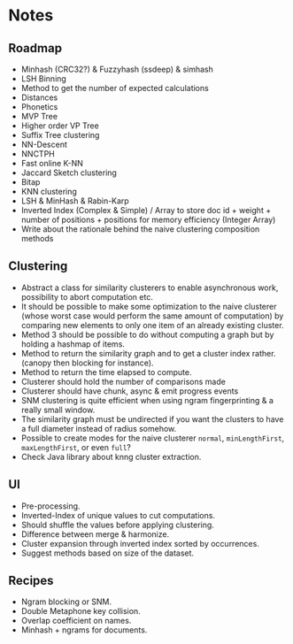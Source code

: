 # Notes

## Roadmap

* Minhash (CRC32?) & Fuzzyhash (ssdeep) & simhash
* LSH Binning
* Method to get the number of expected calculations
* Distances
* Phonetics
* MVP Tree
* Higher order VP Tree
* Suffix Tree clustering
* NN-Descent
* NNCTPH
* Fast online K-NN
* Jaccard Sketch clustering
* Bitap
* KNN clustering
* LSH & MinHash & Rabin-Karp
* Inverted Index (Complex & Simple) / Array to store doc id + weight + number of positions + positions for memory efficiency (Integer Array)
* Write about the rationale behind the naive clustering composition methods

## Clustering

* Abstract a class for similarity clusterers to enable asynchronous work, possibility to abort computation etc.
* It should be possible to make some optimization to the naive clusterer (whose worst case would perform the same amount of computation) by comparing new elements to only one item of an already existing cluster.
* Method 3 should be possible to do without computing a graph but by holding a hashmap of items.
* Method to return the similarity graph and to get a cluster index rather. (canopy then blocking for instance).
* Method to return the time elapsed to compute.
* Clusterer should hold the number of comparisons made
* Clusterer should have chunk, async & emit progress events
* SNM clustering is quite efficient when using ngram fingerprinting & a really small window.
* The similarity graph must be undirected if you want the clusters to have a full diameter instead of radius somehow.
* Possible to create modes for the naive clusterer `normal`, `minLengthFirst`, `maxLengthFirst`, or even `full`?
* Check Java library about knng cluster extraction.

## UI

* Pre-processing.
* Inverted-Index of unique values to cut computations.
* Should shuffle the values before applying clustering.
* Difference between merge & harmonize.
* Cluster expansion through inverted index sorted by occurrences.
* Suggest methods based on size of the dataset.

## Recipes

* Ngram blocking or SNM.
* Double Metaphone key collision.
* Overlap coefficient on names.
* Minhash + ngrams for documents.
